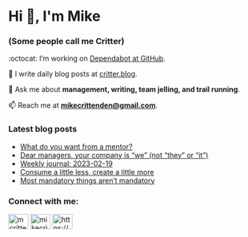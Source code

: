 # Hi 👋, I'm Mike
### (Some people call me Critter)

:octocat: I’m working on [Dependabot at GitHub](https://github.com/features/security).

📝 I write daily blog posts at [critter.blog](https://critter.blog).

💬 Ask me about **management, writing, team jelling, and trail running**.

📫 Reach me at **mikecrittenden@gmail.com**.

### Latest blog posts
<!-- BLOG-POST-LIST:START -->
- [What do you want from a mentor?](https://critter.blog/2023/02/21/what-do-you-want-from-a-mentor/)
- [Dear managers, your company is “we” &lpar;not “they” or “it”&rpar;](https://critter.blog/2023/02/20/dear-managers-your-company-is-we-not-they-or-it/)
- [Weekly journal: 2023-02-19](https://critter.blog/2023/02/19/weekly-journal-2023-02-19/)
- [Consume a little less, create a little more](https://critter.blog/2023/02/17/consume-a-little-less-create-a-little-more/)
- [Most mandatory things aren’t mandatory](https://critter.blog/2023/02/16/most-mandatory-things-arent-mandatory/)
<!-- BLOG-POST-LIST:END -->

<h3 align="left">Connect with me:</h3>
<p align="left">
<a href="https://twitter.com/mcrittenden" target="blank"><img align="center" src="https://raw.githubusercontent.com/rahuldkjain/github-profile-readme-generator/master/src/images/icons/Social/twitter.svg" alt="mcrittenden" height="30" width="40" /></a>
<a href="https://linkedin.com/in/mikecrittenden" target="blank"><img align="center" src="https://raw.githubusercontent.com/rahuldkjain/github-profile-readme-generator/master/src/images/icons/Social/linked-in-alt.svg" alt="mikecrittenden" height="30" width="40" /></a>
<a href="https://critter.blog/feed/" target="blank"><img align="center" src="https://raw.githubusercontent.com/rahuldkjain/github-profile-readme-generator/master/src/images/icons/Social/rss.svg" alt="https://critter.blog/feed/" height="30" width="40" /></a>
</p>
